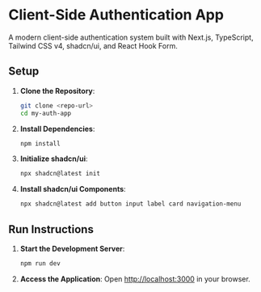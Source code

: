 # Client-Side Authentication App

A modern client-side authentication system built with Next.js, TypeScript, Tailwind CSS v4, shadcn/ui, and React Hook Form.

## Setup
1. **Clone the Repository**:
   ```bash
   git clone <repo-url>
   cd my-auth-app
   ```

2. **Install Dependencies**:
   ```bash
   npm install
   ```

3. **Initialize shadcn/ui**:
   ```bash
   npx shadcn@latest init
   ```

4. **Install shadcn/ui Components**:
   ```bash
   npx shadcn@latest add button input label card navigation-menu
   ```

## Run Instructions
1. **Start the Development Server**:
   ```bash
   npm run dev
   ```

2. **Access the Application**:
   Open [http://localhost:3000](http://localhost:3000) in your browser.

